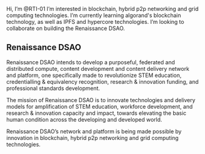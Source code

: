 
Hi, I’m @RTI-01
I’m interested in blockchain, hybrid p2p networking and grid computing technologies.
I’m currently learning algorand's blockchain technology, as well as IPFS and hypercore technologies.
I’m looking to collaborate on building the Renaissance DSAO.

## Renaissance DSAO

Renaissance DSAO intends to develop a purposeful, federated and distributed compute, 
content development and content delivery network and platform, one specifically made to revolutionize 
STEM education, credentialling & equivalency recognition, research & innovation funding, 
and professional standards development.

The mission of Renaissance DSAO is to innovate technologies and delivery models for amplification of STEM education, workforce development, and research & innovation capacity and impact, towards elevating the basic human condition 
across the developing and developed world.

Renaissance DSAO’s network and platform is being made possible by innovation in blockchain, hybrid p2p networking and grid computing technologies.


<!---
RTI-01/RTI-01 is a ✨ special ✨ repository because its `README.md` (this file) appears on your GitHub profile.
You can click the Preview link to take a look at your changes.
--->

